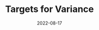 ---
layout:             page
title:              Targets for Variance
published:          true
date:               2022-08-17
modified:           2022-08-17
order:              /bullet-chart/fields/targets-for-variance
---